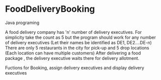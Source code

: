 # FoodDeliveryBooking

Java programing

A food delivery company has 'n' number of delivery executives. For simplicity take the count as 5 but the program
should work for any number of delivery executives (Let their names be identified as DE1, DE2....DE-n)
There are only 5 restaurants in the city for pick-up and 5 drop locations (Each location can have multiple customers) 
After delivering a food package , the delivery executive waits there for delivery allotment.


Fuctions for  Booking, assign delivery executives and display delivery executives 
